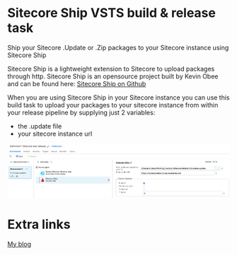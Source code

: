 # Sitecore Ship VSTS build & release task

Ship your Sitecore .Update or .Zip packages to your Sitecore instance using Sitecore Ship

Sitecore Ship is a lightweight extension to Sitecore to upload packages through http. Sitecore Ship is an opensource project built by Kevin Obee and can be found here:
[Sitecore Ship on Github](https://github.com/kevinobee/Sitecore.Ship/)

When you are using Sitecore Ship in your Sitecore instance you can use this build task to upload your packages to your sitecore instance from within your release pipeline by supplying just 2 variables:
 - the .update file
 - your sitecore instance url

![screenshot](https://raw.githubusercontent.com/Geertvdc/VSTS-Build-SitecoreShip/master/geertvdc.vsts.sitecoreship.extension/images/2.png)

# Extra links

[My blog](https://mobilefirstcloudfirst.com)